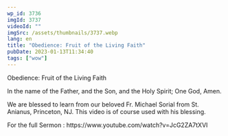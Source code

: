 ```yaml
---
wp_id: 3736
imgId: 3737
videoId: ""
imgSrc: /assets/thumbnails/3737.webp
lang: en
title: "Obedience: Fruit of the Living Faith"
pubDate: 2023-01-13T11:34:40
tags: ["wow"]
---
```


<p>Obedience: Fruit of the Living Faith</p>
<p>In the name of the Father, and the Son, and the Holy Spirit; One God, Amen.</p>
<p>We are blessed to learn from our beloved Fr. Michael Sorial from St. Anianus, Princeton, NJ. This video is of course used with his blessing.</p>

<p>For the full Sermon : https://www.youtube.com/watch?v=JcG2ZA7tXVI</p>
